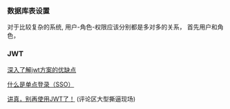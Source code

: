 
### 数据库表设置

对于比较复杂的系统,  用户-角色-权限应该分别都是多对多的关系， 首先用户和角色， 











### JWT





[深入了解jwt方案的优缺点](https://www.cnblogs.com/nangec/p/12687258.html)

[什么是单点登录（SSO）](https://zhuanlan.zhihu.com/p/66037342)

[讲真，别再使用JWT了！](https://www.jianshu.com/p/af8360b83a9f)  (评论区大型撕逼现场)





